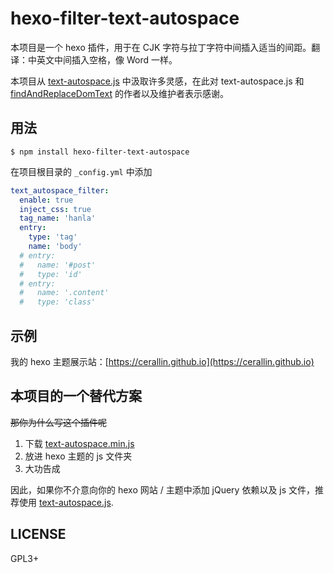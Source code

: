 # hexo-filter-text-autospace

本项目是一个 hexo 插件，用于在 CJK 字符与拉丁字符中间插入适当的间距。翻译：中英文中间插入空格，像 Word 一样。

本项目从 [text-autospace.js](https://github.com/mastermay/text-autospace.js) 中汲取许多灵感，在此对 text-autospace.js 和 [findAndReplaceDomText](https://github.com/padolsey/findAndReplaceDOMText) 的作者以及维护者表示感谢。

## 用法
```shell
$ npm install hexo-filter-text-autospace
```

在项目根目录的 `_config.yml` 中添加
```yaml
text_autospace_filter:
  enable: true
  inject_css: true
  tag_name: 'hanla'
  entry:
    type: 'tag'
    name: 'body'
  # entry:
  #   name: '#post'
  #   type: 'id'
  # entry:
  #   name: '.content'
  #   type: 'class'
```

## 示例
我的 hexo 主题展示站：[https://cerallin.github.io](https://cerallin.github.io)

## 本项目的一个替代方案

~~那你为什么写这个插件呢~~

1. 下载 [text-autospace.min.js](https://github.com/mastermay/text-autospace.js/raw/master/text-autospace.min.js)
2. 放进 hexo 主题的 js 文件夹
3. 大功告成

因此，如果你不介意向你的 hexo 网站 / 主题中添加 jQuery 依赖以及 js 文件，推荐使用 [text-autospace.js](https://github.com/mastermay/text-autospace.js).

## LICENSE
GPL3+
